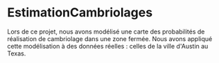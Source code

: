 # EstimationCambriolages

Lors de ce projet, nous avons modélisé une carte des probabilités de réalisation de cambriolage dans une zone fermée. Nous avons appliqué cette modélisation à des données réelles : celles de la ville d'Austin au Texas.
